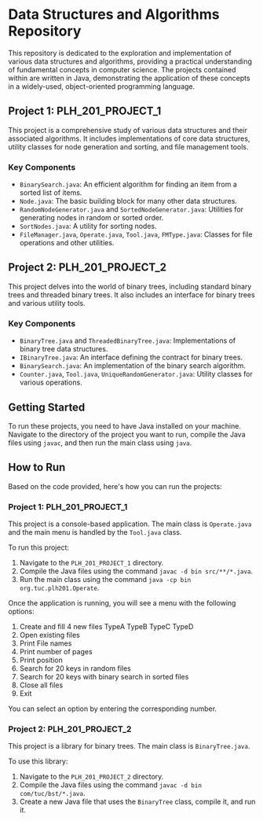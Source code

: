 # Data Structures and Algorithms Repository

This repository is dedicated to the exploration and implementation of various data structures and algorithms, providing a practical understanding of fundamental concepts in computer science. The projects contained within are written in Java, demonstrating the application of these concepts in a widely-used, object-oriented programming language.

## Project 1: PLH_201_PROJECT_1

This project is a comprehensive study of various data structures and their associated algorithms. It includes implementations of core data structures, utility classes for node generation and sorting, and file management tools.

### Key Components

- `BinarySearch.java`: An efficient algorithm for finding an item from a sorted list of items.
- `Node.java`: The basic building block for many other data structures.
- `RandomNodeGenerator.java` and `SortedNodeGenerator.java`: Utilities for generating nodes in random or sorted order.
- `SortNodes.java`: A utility for sorting nodes.
- `FileManager.java`, `Operate.java`, `Tool.java`, `FMType.java`: Classes for file operations and other utilities.

## Project 2: PLH_201_PROJECT_2

This project delves into the world of binary trees, including standard binary trees and threaded binary trees. It also includes an interface for binary trees and various utility tools.

### Key Components

- `BinaryTree.java` and `ThreadedBinaryTree.java`: Implementations of binary tree data structures.
- `IBinaryTree.java`: An interface defining the contract for binary trees.
- `BinarySearch.java`: An implementation of the binary search algorithm.
- `Counter.java`, `Tool.java`, `UniqueRandomGenerator.java`: Utility classes for various operations.

## Getting Started

To run these projects, you need to have Java installed on your machine. Navigate to the directory of the project you want to run, compile the Java files using `javac`, and then run the main class using `java`.

## How to Run
Based on the code provided, here's how you can run the projects:

### Project 1: PLH_201_PROJECT_1

This project is a console-based application. The main class is `Operate.java` and the main menu is handled by the `Tool.java` class. 

To run this project:

1. Navigate to the `PLH_201_PROJECT_1` directory.
2. Compile the Java files using the command `javac -d bin src/**/*.java`.
3. Run the main class using the command `java -cp bin org.tuc.plh201.Operate`.

Once the application is running, you will see a menu with the following options:

1. Create and fill 4 new files TypeA TypeB TypeC TypeD
2. Open existing files
3. Print File names
4. Print number of pages
5. Print position
6. Search for 20 keys in random files
7. Search for 20 keys with binary search in sorted files
8. Close all files
9. Exit

You can select an option by entering the corresponding number.

### Project 2: PLH_201_PROJECT_2

This project is a library for binary trees. The main class is `BinaryTree.java`. 

To use this library:

1. Navigate to the `PLH_201_PROJECT_2` directory.
2. Compile the Java files using the command `javac -d bin com/tuc/bst/*.java`.
3. Create a new Java file that uses the `BinaryTree` class, compile it, and run it.
